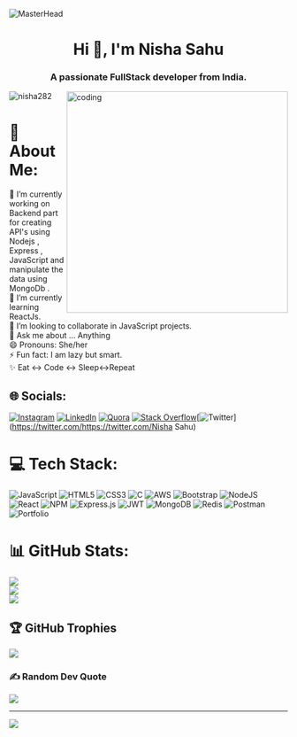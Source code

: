![MasterHead](https://miro.medium.com/max/1400/1*GNFNf_V7rj_C2YUCeZNzsw.jpeg)


<h1 align="center">Hi 👋, I'm Nisha Sahu</h1>
<h3 align="center">A passionate FullStack developer from India.</h3>

<img align="right" alt ="coding" width="400" src="https://media.tenor.com/AlUkiGkR2j8AAAAM/new-game-ahagon-umiko-programming.gif">
<p align="left"> <img src="https://komarev.com/ghpvc/?username=nisha282&label=Profile%20views&color=0e75b6&style=flat" alt="nisha282" /> </p>

# 💫 About Me:
🔭 I’m currently working on Backend part for creating API's using Nodejs , Express , JavaScript and manipulate the data using MongoDb .<br>🌱 I’m currently learning ReactJs.<br>👯 I’m looking to collaborate in JavaScript projects.<br>💬 Ask me about ... Anything<br>😄 Pronouns: She/her<br>⚡ Fun fact: I am lazy but smart.<br>✨ Eat ↔️ Code ↔️ Sleep↔️Repeat


## 🌐 Socials:
[![Instagram](https://img.shields.io/badge/Instagram-%23E4405F.svg?logo=Instagram&logoColor=white)](https://instagram.com/_nish_1212) [![LinkedIn](https://img.shields.io/badge/LinkedIn-%230077B5.svg?logo=linkedin&logoColor=white)](https://linkedin.com/in/nisha-sahu-0629811b4) [![Quora](https://img.shields.io/badge/Quora-%23B92B27.svg?logo=Quora&logoColor=white)](https://quora.com/profile/Nisha-Sahu-80) [![Stack Overflow](https://img.shields.io/badge/-Stackoverflow-FE7A16?logo=stack-overflow&logoColor=white)](https://stackoverflow.com/users/20926047)[![Twitter](https://img.shields.io/badge/Twitter-%231DA1F2.svg?logo=Twitter&logoColor=white)](https://twitter.com/https://twitter.com/Nisha Sahu)


# 💻 Tech Stack:
![JavaScript](https://img.shields.io/badge/javascript-%23323330.svg?style=flat&logo=javascript&logoColor=%23F7DF1E) ![HTML5](https://img.shields.io/badge/html5-%23E34F26.svg?style=flat&logo=html5&logoColor=white) ![CSS3](https://img.shields.io/badge/css3-%231572B6.svg?style=flat&logo=css3&logoColor=white) ![C](https://img.shields.io/badge/c-%2300599C.svg?style=flat&logo=c&logoColor=white) ![AWS](https://img.shields.io/badge/AWS-%23FF9900.svg?style=flat&logo=amazon-aws&logoColor=white) ![Bootstrap](https://img.shields.io/badge/bootstrap-%23563D7C.svg?style=flat&logo=bootstrap&logoColor=white) ![NodeJS](https://img.shields.io/badge/node.js-6DA55F?style=flat&logo=node.js&logoColor=white) ![React](https://img.shields.io/badge/react-%2320232a.svg?style=flat&logo=react&logoColor=%2361DAFB) ![NPM](https://img.shields.io/badge/NPM-%23000000.svg?style=flat&logo=npm&logoColor=white) ![Express.js](https://img.shields.io/badge/express.js-%23404d59.svg?style=flat&logo=express&logoColor=%2361DAFB) ![JWT](https://img.shields.io/badge/JWT-black?style=flat&logo=JSON%20web%20tokens) ![MongoDB](https://img.shields.io/badge/MongoDB-%234ea94b.svg?style=flat&logo=mongodb&logoColor=white) ![Redis](https://img.shields.io/badge/redis-%23DD0031.svg?style=flat&logo=redis&logoColor=white) ![Postman](https://img.shields.io/badge/Postman-FF6C37?style=flat&logo=postman&logoColor=white) ![Portfolio](https://img.shields.io/badge/Portfolio-%23000000.svg?style=flat&logo=firefox&logoColor=#FF7139)
# 📊 GitHub Stats:
![](https://github-readme-stats.vercel.app/api?username=Nisha282&theme=tokyonight&hide_border=false&include_all_commits=true&count_private=true)<br/>
![](https://github-readme-streak-stats.herokuapp.com/?user=Nisha282&theme=tokyonight&hide_border=false)<br/>
![](https://github-readme-stats.vercel.app/api/top-langs/?username=Nisha282&theme=tokyonight&hide_border=false&include_all_commits=true&count_private=true&layout=compact)

## 🏆 GitHub Trophies
![](https://github-profile-trophy.vercel.app/?username=Nisha282&theme=juicyfresh&no-frame=false&no-bg=false&margin-w=4)

### ✍️ Random Dev Quote
![](https://quotes-github-readme.vercel.app/api?type=horizontal&theme=tokyonight)

---
[![](https://visitcount.itsvg.in/api?id=Nisha282&icon=1&color=1)](https://visitcount.itsvg.in)

<!-- Proudly created with GPRM ( https://gprm.itsvg.in ) -->
